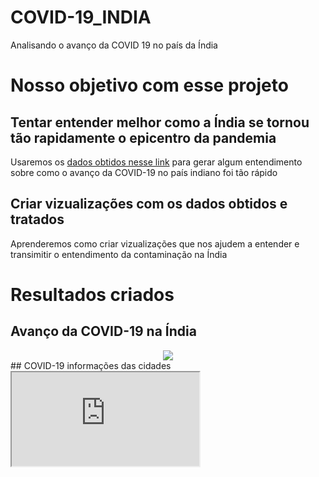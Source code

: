 # COVID-19_INDIA
 Analisando o avanço da COVID 19 no país da Índia
# Nosso objetivo com esse projeto
 ## Tentar entender melhor como a Índia se tornou tão rapidamente o epicentro da pandemia
  Usaremos os <a href="https://www.kaggle.com/sudalairajkumar/covid19-in-india">dados obtidos nesse link</a> para gerar algum entendimento sobre como
  o avanço da COVID-19 no país indiano foi tão rápido
 ## Criar vizualizações com os dados obtidos e tratados
  Aprenderemos como criar vizualizações que nos ajudem a entender e transimitir o entendimento da contaminação na Índia
  
# Resultados criados
 ## Avanço da COVID-19 na Índia
  <div style="text-align: center;">
   <img style="margin: auto;" src="https://raw.githubusercontent.com/adriano06-tech/COVID-19_INDIA/main/output/confirmed/animation.gif"></img>
  </div>
 ## COVID-19 informações das cidades
  <div>
   <iframe src="https://raw.githubusercontent.com/adriano06-tech/COVID-19_INDIA/main/output/maps/quantity_variables.html">
   </iframe>
  </div>
